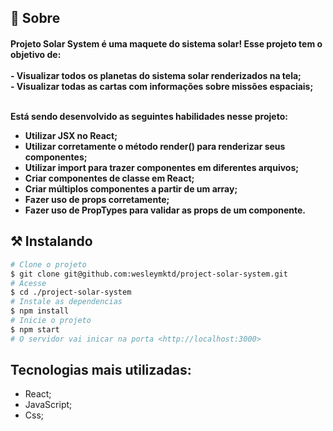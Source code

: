 ## 🧐 Sobre

<h4 align="left"> 
  Projeto Solar System é uma maquete do sistema solar!
  Esse projeto tem o objetivo de: <br><br>
- Visualizar todos os planetas do sistema solar renderizados na tela;<br>
- Visualizar todas as cartas com informações sobre missões espaciais;<br><br>

Está sendo desenvolvido as seguintes habilidades nesse projeto:
  
- Utilizar JSX no React;
- Utilizar corretamente o método render() para renderizar seus componentes;
- Utilizar import para trazer componentes em diferentes arquivos;
- Criar componentes de classe em React;
- Criar múltiplos componentes a partir de um array;
- Fazer uso de props corretamente;
- Fazer uso de PropTypes para validar as props de um componente.
</h4>


## ⚒ Instalando <a name = "installing"></a>

```bash
# Clone o projeto
$ git clone git@github.com:wesleymktd/project-solar-system.git
# Acesse
$ cd ./project-solar-system
# Instale as dependencias
$ npm install
# Inicie o projeto
$ npm start
# O servidor vai inicar na porta <http://localhost:3000>
```

## Tecnologias mais utilizadas:

- React;
- JavaScript;
- Css;
